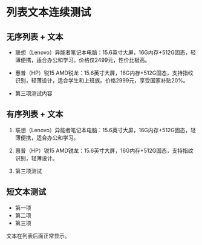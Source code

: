 # 列表文本连续测试

## 无序列表 + 文本

- 联想（Lenovo）异能者笔记本电脑：15.6英寸大屏，16G内存+512G固态，轻薄便携，适合办公和学习。价格仅2499元，性价比极高。

- 惠普（HP）锐15 AMD锐龙：15.6英寸大屏，16G内存+512G固态，支持指纹识别，轻薄设计，适合学生和上班族。价格2999元，享受国家补贴20%。

- 第三项测试内容

## 有序列表 + 文本

1. 联想（Lenovo）异能者笔记本电脑：15.6英寸大屏，16G内存+512G固态，轻薄便携，适合办公和学习。

2. 惠普（HP）锐15 AMD锐龙：15.6英寸大屏，16G内存+512G固态，支持指纹识别，轻薄设计。

3. 第三项测试

## 短文本测试

- 第一项
- 第二项
- 第三项

文本在列表后面正常显示。